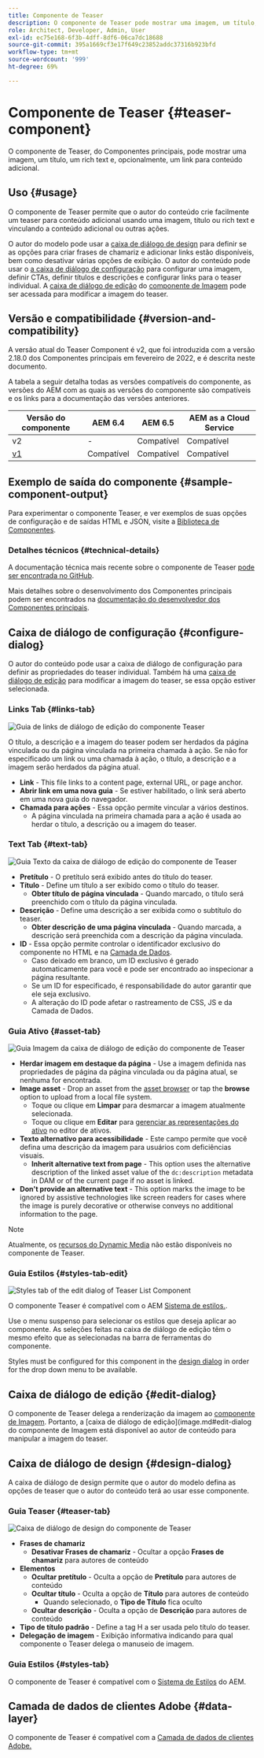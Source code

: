 ```yaml
---
title: Componente de Teaser
description: O componente de Teaser pode mostrar uma imagem, um título, um rich text e, opcionalmente, vincular a conteúdo adicional.
role: Architect, Developer, Admin, User
exl-id: ec75e168-6f3b-4dff-8df6-06ca7dc18688
source-git-commit: 395a1669cf3e17f649c23852addc37316b923bfd
workflow-type: tm+mt
source-wordcount: '999'
ht-degree: 69%

---
```


# Componente de Teaser {#teaser-component}

O componente de Teaser, do Componentes principais, pode mostrar uma imagem, um título, um rich text e, opcionalmente, um link para conteúdo adicional.

## Uso {#usage}

O componente de Teaser permite que o autor do conteúdo crie facilmente um teaser para conteúdo adicional usando uma imagem, título ou rich text e vinculando a conteúdo adicional ou outras ações.

O autor do modelo pode usar a [caixa de diálogo de design](#design-dialog) para definir se as opções para criar frases de chamariz e adicionar links estão disponíveis, bem como desativar várias opções de exibição. O autor do conteúdo pode usar o [a caixa de diálogo de configuração](#configure-dialog) para configurar uma imagem, definir CTAs, definir títulos e descrições e configurar links para o teaser individual. A [caixa de diálogo de edição](image.md#edit-dialog) do [componente de Imagem](image.md) pode ser acessada para modificar a imagem do teaser.

## Versão e compatibilidade {#version-and-compatibility}

A versão atual do Teaser Component é v2, que foi introduzida com a versão 2.18.0 dos Componentes principais em fevereiro de 2022, e é descrita neste documento.

A tabela a seguir detalha todas as versões compatíveis do componente, as versões do AEM com as quais as versões do componente são compatíveis e os links para a documentação das versões anteriores.

| Versão do componente | AEM 6.4 | AEM 6.5 | AEM as a Cloud Service |
|---|---|---|---|
| v2 | - | Compatível | Compatível |
| [v1](v1/teaser.md) | Compatível | Compatível | Compatível |

## Exemplo de saída do componente {#sample-component-output}

Para experimentar o componente Teaser, e ver exemplos de suas opções de configuração e de saídas HTML e JSON, visite a [Biblioteca de Componentes](https://adobe.com/go/aem_cmp_library_teaser_br).

### Detalhes técnicos {#technical-details}

A documentação técnica mais recente sobre o componente de Teaser [pode ser encontrada no GitHub](https://adobe.com/go/aem_cmp_tech_teaser_v1_br).

Mais detalhes sobre o desenvolvimento dos Componentes principais podem ser encontrados na [documentação do desenvolvedor dos Componentes principais](/help/developing/overview.md).

## Caixa de diálogo de configuração {#configure-dialog}

O autor do conteúdo pode usar a caixa de diálogo de configuração para definir as propriedades do teaser individual. Também há uma [caixa de diálogo de edição](#edit-dialog) para modificar a imagem do teaser, se essa opção estiver selecionada.

### Links Tab {#links-tab}

![Guia de links de diálogo de edição do componente Teaser](/help/assets/teaser-edit-links.png)

O título, a descrição e a imagem do teaser podem ser herdados da página vinculada ou da página vinculada na primeira chamada à ação. Se não for especificado um link ou uma chamada à ação, o título, a descrição e a imagem serão herdados da página atual.

* **Link** - This file links to a content page, external URL, or page anchor.
* **Abrir link em uma nova guia** - Se estiver habilitado, o link será aberto em uma nova guia do navegador.
* **Chamada para ações** - Essa opção permite vincular a vários destinos.
   * A página vinculada na primeira chamada para a ação é usada ao herdar o título, a descrição ou a imagem do teaser.

### Text Tab {#text-tab}

![Guia Texto da caixa de diálogo de edição do componente de Teaser](/help/assets/teaser-edit-text.png)

* **Pretítulo** - O pretítulo será exibido antes do título do teaser.
* **Título** - Define um título a ser exibido como o título do teaser.
   * **Obter título de página vinculada** - Quando marcado, o título será preenchido com o título da página vinculada.
* **Descrição** - Define uma descrição a ser exibida como o subtítulo do teaser.
   * **Obter descrição de uma página vinculada** - Quando marcada, a descrição será preenchida com a descrição da página vinculada.
* **ID** - Essa opção permite controlar o identificador exclusivo do componente no HTML e na [Camada de Dados](/help/developing/data-layer/overview.md).
   * Caso deixado em branco, um ID exclusivo é gerado automaticamente para você e pode ser encontrado ao inspecionar a página resultante.
   * Se um ID for especificado, é responsabilidade do autor garantir que ele seja exclusivo.
   * A alteração do ID pode afetar o rastreamento de CSS, JS e da Camada de Dados.

### Guia Ativo {#asset-tab}

![Guia Imagem da caixa de diálogo de edição do componente de Teaser](/help/assets/teaser-edit-image.png)

* **Herdar imagem em destaque da página** - Use a imagem definida nas propriedades de página da página vinculada ou da página atual, se nenhuma for encontrada.
* **Image asset** - Drop an asset from the [asset browser](https://experienceleague.adobe.com/docs/experience-manager-cloud-service/sites/authoring/fundamentals/environment-tools.html?lang=pt-BR) or tap the **browse** option to upload from a local file system.
   * Toque ou clique em **Limpar** para desmarcar a imagem atualmente selecionada.
   * Toque ou clique em **Editar** para [gerenciar as representações do ativo](https://experienceleague.adobe.com/docs/experience-manager-cloud-service/assets/manage/manage-digital-assets.html?lang=pt-BR) no editor de ativos.
* **Texto alternativo para acessibilidade** - Este campo permite que você defina uma descrição da imagem para usuários com deficiências visuais.
   * **Inherit alternative text from page** - This option uses the alternative description of the linked asset value of the `dc:description` metadata in DAM or of the current page if no asset is linked.
* **Don&#39;t provide an alternative text** - This option marks the image to be ignored by assistive technologies like screen readers for cases where the image is purely decorative or otherwise conveys no additional information to the page.

>[!NOTE]
>
>Atualmente, os [recursos do Dynamic Media](image.md#dynamic-media) não estão disponíveis no componente de Teaser.

### Guia Estilos {#styles-tab-edit}

![Styles tab of the edit dialog of Teaser List Component](/help/assets/teaser-edit-styles.png)

O componente Teaser é compatível com o AEM [Sistema de estilos.](/help/get-started/authoring.md#component-styling).

Use o menu suspenso para selecionar os estilos que deseja aplicar ao componente. As seleções feitas na caixa de diálogo de edição têm o mesmo efeito que as selecionadas na barra de ferramentas do componente.

Styles must be configured for this component in the [design dialog](#design-dialog) in order for the drop down menu to be available.

## Caixa de diálogo de edição {#edit-dialog}

O componente de Teaser delega a renderização da imagem ao [componente de Imagem](image.md). Portanto, a [caixa de diálogo de edição](image.md#edit-dialog do componente de Imagem está disponível ao autor de conteúdo para manipular a imagem do teaser.

## Caixa de diálogo de design {#design-dialog}

A caixa de diálogo de design permite que o autor do modelo defina as opções de teaser que o autor do conteúdo terá ao usar esse componente.

### Guia Teaser {#teaser-tab}

![Caixa de diálogo de design do componente de Teaser](/help/assets/teaser-design.png)

* **Frases de chamariz**
   * **Desativar Frases de chamariz** - Ocultar a opção **Frases de chamariz** para autores de conteúdo
* **Elementos**
   * **Ocultar pretítulo** - Oculta a opção de **Pretítulo** para autores de conteúdo
   * **Ocultar título** - Oculta a opção de **Título** para autores de conteúdo
      * Quando selecionado, o **Tipo de Título** fica oculto
   * **Ocultar descrição** - Oculta a opção de **Descrição** para autores de conteúdo
* **Tipo de título padrão** - Define a tag H a ser usada pelo título do teaser.
* **Delegação de imagem** - Exibição informativa indicando para qual componente o Teaser delega o manuseio de imagem.

### Guia Estilos {#styles-tab}

O componente de Teaser é compatível com o [Sistema de Estilos](/help/get-started/authoring.md#component-styling) do AEM.

## Camada de dados de clientes Adobe {#data-layer}

O componente de Teaser é compatível com a [Camada de dados de clientes Adobe.](/help/developing/data-layer/overview.md)
